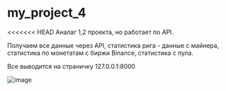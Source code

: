 # my_project_4
<<<<<<< HEAD
Аналаг 1,2 проекта, но работает по API.

Получаем все данные через API, статистика рига - данные с майнера, статистика по монетатам с биржи Binance, статистика с пула.

Все выводится на страничку 127.0.0.1:8000


![image](https://user-images.githubusercontent.com/91089601/146658097-46d3d5b8-b5b0-41f8-bd4c-64e05339fd4f.png)
